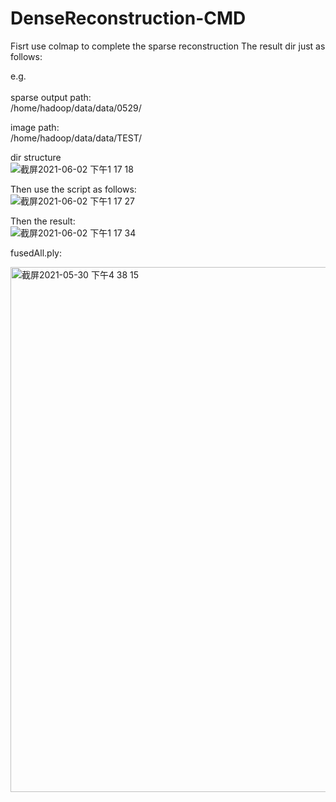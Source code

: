 # DenseReconstruction-CMD

Fisrt use colmap to complete the sparse reconstruction
The result dir just as follows:

e.g. <br/>
<br/>
sparse output path:<br/> 
/home/hadoop/data/data/0529/  <br/>

image path:<br/>
/home/hadoop/data/data/TEST/  <br/>
     
dir structure  
![截屏2021-06-02 下午1 17 18](https://user-images.githubusercontent.com/85155497/120427766-1c7e6e00-c3a5-11eb-9ed3-d01eae15b9bb.png)

  
Then use the script as follows:                          
![截屏2021-06-02 下午1 17 27](https://user-images.githubusercontent.com/85155497/120427777-22744f00-c3a5-11eb-9d06-496d180fd07c.png)


Then the result:  
![截屏2021-06-02 下午1 17 34](https://user-images.githubusercontent.com/85155497/120427784-256f3f80-c3a5-11eb-9688-e450cf4bf29a.png)


fusedAll.ply:  

<img width="840" alt="截屏2021-05-30 下午4 38 15" src="https://user-images.githubusercontent.com/85155497/120426434-abd65200-c3a2-11eb-9302-cd2ab79e39ae.png">

